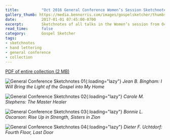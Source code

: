 ```yaml
---
title:          "Oct 2016 General Conference Women’s Session Sketchnotes"
gallery_thumb: https://media.bennorris.com/images/gospelsketcher/thumbs/oct-16-0-bingham.jpg
date:           2017-01-01 07:45:00-0700
excerpt:        Sketchnotes of all talks in the Women’s session from Oct 2016 LDS General Conference
read_time:      false
category:       Gospel Sketcher
tags:
- sketchnotes
- hand lettering
- general conference
- collection
---
```


[PDF of entire collection (2 MB)](https://media.bennorris.com/images/gospelsketcher/general-conference/oct-2016/oct-2016-general-conference-01-womens-sketchnotes.pdf)

![General Conference Sketchnotes 01](https://media.bennorris.com/images/gospelsketcher/general-conference/oct-2016/oct-16-0-bingham.jpg){:loading="lazy"}
_Jean B. Bingham: I Will Bring the Light of the Gospel into My Home_

![General Conference Sketchnotes 02](https://media.bennorris.com/images/gospelsketcher/general-conference/oct-2016/oct-16-0-stephens.jpg){:loading="lazy"}
_Carole M. Stephens: The Master Healer_

![General Conference Sketchnotes 03](https://media.bennorris.com/images/gospelsketcher/general-conference/oct-2016/oct-16-0-oscarson.jpg){:loading="lazy"}
_Bonnie L. Oscarson: Rise Up in Strength, Sisters in Zion_

![General Conference Sketchnotes 04](https://media.bennorris.com/images/gospelsketcher/general-conference/oct-2016/oct-16-0-uchtdorf.jpg){:loading="lazy"}
_Dieter F. Uchtdorf: Fourth Floor, Last Door_
